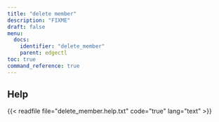 ```yaml
---
title: "delete member"
description: "FIXME"
draft: false
menu:
  docs:
    identifier: "delete_member"
    parent: edgectl
toc: true
command_reference: true
---
```


## Help

{{< readfile file="delete_member.help.txt" code="true" lang="text" >}}
